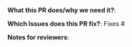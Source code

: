 **What this PR does/why we need it?**:

**Which Issues does this PR fix?**:
Fixes #

**Notes for reviewers**:
